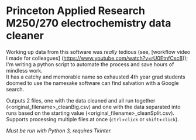 # Princeton Applied Research M250/270 electrochemistry data cleaner
Working up data from this software was *really* tedious (see, [workflow video I made for colleagues] (https://www.youtube.com/watch?v=rU0EtnfCsc8)); I'm writing a python script to automate the process and save hours of mindless work.  
It has a catchy and memorable name so exhausted 4th year grad students doomed to use the namesake software can find salvation with a Google search.

Outputs 2 files, one with the data cleaned and all run together (\<original_filename>\_cleanBig.csv) and one with the data separated into runs based on the starting value (\<original_filename>\_cleanSplit.csv).  
Supports processing multiple files at once (`ctrl`+`click` or `shift`+`click`).

_Must be run with Python 3, requires Tkinter._
